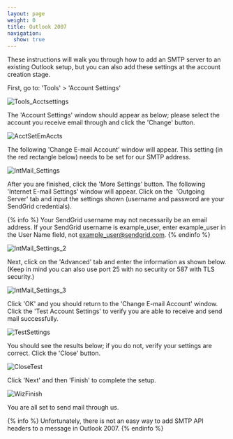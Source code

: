 ```yaml
---
layout: page
weight: 0
title: Outlook 2007
navigation:
  show: true
---
```


These instructions will walk you through how to add an SMTP server to an existing Outlook setup, but you can also add these settings at the account creation stage.

First, go to: 'Tools' \> 'Account Settings'

![]({{root_url}}/images/outlook_2007_1.png "Tools_Acctsettings")

The 'Account Settings' window should appear as below; please select the account you receive email through and click the 'Change' button.

![]({{root_url}}/images/outlook_2007_2.png "AcctSetEmAccts")  

The following 'Change E-mail Account' window will appear. This setting (in the red rectangle below) needs to be set for our SMTP address.

![]({{root_url}}/images/outlook_2007_3.png "IntMail_Settings")

After you are finished, click the 'More Settings' button. The following 'Internet E-mail Settings' window will appear. Click on the  'Outgoing Server' tab and input the settings shown (username and password are your SendGrid credentials).

{% info %}
Your SendGrid username may not necessarily be an email address. If your SendGrid username is example_user, enter example_user in the User Name field, not example_user@sendgrid.com. 
{% endinfo %}

![]({{root_url}}/images/outlook_2007_4.png "IntMail_Settings_2")

Next, click on the 'Advanced' tab and enter the information as shown below. (Keep in mind you can also use port 25 with no security or 587 with TLS security.)

![]({{root_url}}/images/outlook_2007_5.png "IntMail_Settings_3")

Click 'OK' and you should return to the 'Change E-mail Account' window. Click the 'Test Account Settings' to verify you are able to receive and send mail successfully.

![]({{root_url}}/images/outlook_2007_6.png "TestSettings")

You should see the results below; if you do not, verify your settings are correct. Click the 'Close' button.

![]({{root_url}}/images/outlook_2007_7.png "CloseTest")

Click 'Next' and then 'Finish' to complete the setup.

![]({{root_url}}/images/outlook_2007_8.png "WizFinish")

You are all set to send mail through us.

{% info %}
Unfortunately, there is not an easy way to add SMTP API headers to a message in Outlook 2007. 
{% endinfo %}
